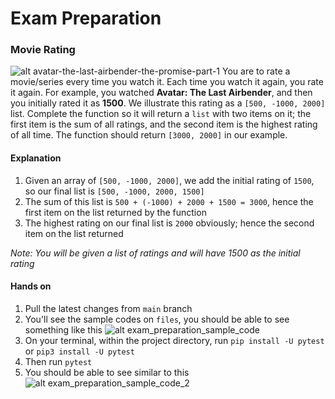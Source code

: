 # Exam Preparation

### Movie Rating
![alt avatar-the-last-airbender-the-promise-part-1](/images/avatar-the-last-airbender-the-promise-part-1.jpg)
You are to rate a movie/series every time you watch it. Each time you watch it again, you rate it again.
For example, you watched **Avatar: The Last Airbender**, and then you initially rated it as **1500**.
We illustrate this rating as a `[500, -1000, 2000]` list. Complete the function so it will return a `list` with two items on it; the first item is the sum of all ratings, and the second item is the highest rating of all time. The function should return `[3000, 2000]` in our example.

#### Explanation

1. Given an array of `[500, -1000, 2000]`, we add the initial rating of `1500`, so our final list is `[500, -1000, 2000, 1500]`
2. The sum of this list is `500 + (-1000) + 2000 + 1500 = 3000`, hence the first item on the list returned by the function
3. The highest rating on our final list is `2000` obviously; hence the second item on the list returned

*Note: You will be given a list of ratings and will have 1500 as the initial rating*

#### Hands on

1. Pull the latest changes from `main` branch
2. You'll see the sample codes on `files`, you should be able to see something like this
![alt exam_preparation_sample_code](/images/exam_preparation_sample_code.png)
1. On your terminal, within the project directory, run `pip install -U pytest` or `pip3 install -U pytest`
2. Then run `pytest`
3. You should be able to see similar to this
![alt exam_preparation_sample_code_2](/images/exam_preparation_sample_code_2.png)